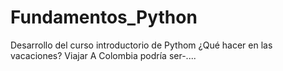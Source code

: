 # Fundamentos_Python
Desarrollo del curso introductorio de Pythom
¿Qué hacer en las vacaciones?
Viajar
A Colombia podría ser-....
